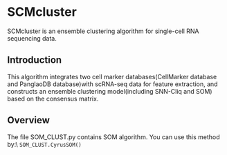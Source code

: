 # SCMcluster
SCMcluster is an ensemble clustering algorithm for single-cell RNA sequencing data.

## Introduction
This algorithm integrates two cell marker databases(CellMarker database and PanglaoDB database)with scRNA-seq data for feature extraction, and constructs an ensemble clustering model(including SNN-Cliq and SOM) based on the consensus matrix.

## Overview
The file SOM_CLUST.py contains SOM algorithm. You can use this method by:\\
` SOM_CLUST.CyrusSOM() `
